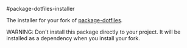 #package-dotfiles-installer

The installer for your fork of [package-dotfiles](https://github.com/colingourlay/package-dotfiles).

WARNING: Don't install this package directly to your project. It will be installed as a dependency when you install your fork.
